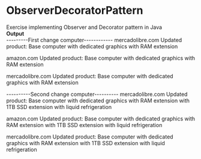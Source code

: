 # ObserverDecoratorPattern
Exercise implementing Observer and Decorator pattern in Java
<br><b> Output </b><br>
---------First change computer------------
mercadolibre.com
Updated product: Base computer with dedicated graphics with RAM extension 

amazon.com
Updated product: Base computer with dedicated graphics with RAM extension 

mercadolibre.com
Updated product: Base computer with dedicated graphics with RAM extension 

----------Second change computer----------
mercadolibre.com
Updated product: Base computer with dedicated graphics with RAM extension with 1TB SSD extension with liquid refrigeration 

amazon.com
Updated product: Base computer with dedicated graphics with RAM extension with 1TB SSD extension with liquid refrigeration 

mercadolibre.com
Updated product: Base computer with dedicated graphics with RAM extension with 1TB SSD extension with liquid refrigeration 
